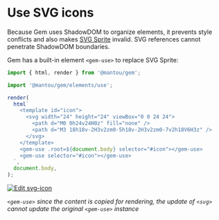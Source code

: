 # Use SVG icons

Because Gem uses ShadowDOM to organize elements, it prevents style conflicts and also makes [SVG Sprite](https://css-tricks.com/svg-sprites-use-better-icon-fonts/) invalid. SVG references cannot penetrate ShadowDOM boundaries.

Gem has a built-in element `<gem-use>` to replace SVG Sprite:

```js
import { html, render } from '@mantou/gem';

import '@mantou/gem/elements/use';

render(
  html`
    <template id="icon">
      <svg width="24" height="24" viewBox="0 0 24 24">
        <path d="M0 0h24v24H0z" fill="none" />
        <path d="M3 18h18v-2H3v2zm0-5h18v-2H3v2zm0-7v2h18V6H3z" />
      </svg>
    </template>
    <gem-use .root=${document.body} selector="#icon"></gem-use>
    <gem-use selector="#icon"></gem-use>
  `,
  document.body,
);
```

[![Edit svg-icon](https://codesandbox.io/static/img/play-codesandbox.svg)](https://codesandbox.io/s/gem-route-tb4v6?fontsize=14&hidenavigation=1&theme=dark)

_`<gem-use>` since the content is copied for rendering, the update of `<svg>` cannot update the original `<gem-use>` instance_
